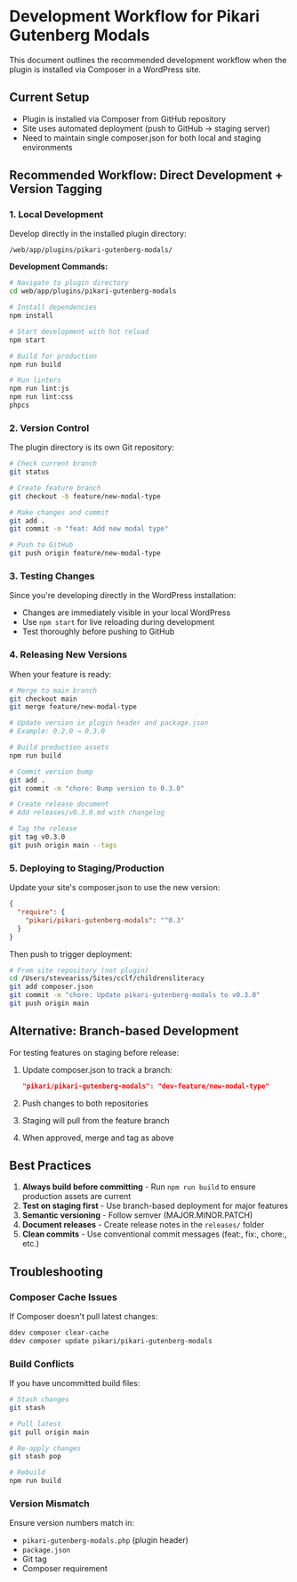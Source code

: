 # Development Workflow for Pikari Gutenberg Modals

This document outlines the recommended development workflow when the plugin is installed via Composer in a WordPress site.

## Current Setup

- Plugin is installed via Composer from GitHub repository
- Site uses automated deployment (push to GitHub → staging server)
- Need to maintain single composer.json for both local and staging environments

## Recommended Workflow: Direct Development + Version Tagging

### 1. Local Development

Develop directly in the installed plugin directory:
```
/web/app/plugins/pikari-gutenberg-modals/
```

**Development Commands:**
```bash
# Navigate to plugin directory
cd web/app/plugins/pikari-gutenberg-modals

# Install dependencies
npm install

# Start development with hot reload
npm start

# Build for production
npm run build

# Run linters
npm run lint:js
npm run lint:css
phpcs
```

### 2. Version Control

The plugin directory is its own Git repository:

```bash
# Check current branch
git status

# Create feature branch
git checkout -b feature/new-modal-type

# Make changes and commit
git add .
git commit -m "feat: Add new modal type"

# Push to GitHub
git push origin feature/new-modal-type
```

### 3. Testing Changes

Since you're developing directly in the WordPress installation:
- Changes are immediately visible in your local WordPress
- Use `npm start` for live reloading during development
- Test thoroughly before pushing to GitHub

### 4. Releasing New Versions

When your feature is ready:

```bash
# Merge to main branch
git checkout main
git merge feature/new-modal-type

# Update version in plugin header and package.json
# Example: 0.2.0 → 0.3.0

# Build production assets
npm run build

# Commit version bump
git add .
git commit -m "chore: Bump version to 0.3.0"

# Create release document
# Add releases/v0.3.0.md with changelog

# Tag the release
git tag v0.3.0
git push origin main --tags
```

### 5. Deploying to Staging/Production

Update your site's composer.json to use the new version:

```json
{
  "require": {
    "pikari/pikari-gutenberg-modals": "^0.3"
  }
}
```

Then push to trigger deployment:
```bash
# From site repository (not plugin)
cd /Users/steveariss/Sites/cclf/childrensliteracy
git add composer.json
git commit -m "chore: Update pikari-gutenberg-modals to v0.3.0"
git push origin main
```

## Alternative: Branch-based Development

For testing features on staging before release:

1. Update composer.json to track a branch:
   ```json
   "pikari/pikari-gutenberg-modals": "dev-feature/new-modal-type"
   ```

2. Push changes to both repositories
3. Staging will pull from the feature branch
4. When approved, merge and tag as above

## Best Practices

1. **Always build before committing** - Run `npm run build` to ensure production assets are current
2. **Test on staging first** - Use branch-based deployment for major features
3. **Semantic versioning** - Follow semver (MAJOR.MINOR.PATCH)
4. **Document releases** - Create release notes in the `releases/` folder
5. **Clean commits** - Use conventional commit messages (feat:, fix:, chore:, etc.)

## Troubleshooting

### Composer Cache Issues
If Composer doesn't pull latest changes:
```bash
ddev composer clear-cache
ddev composer update pikari/pikari-gutenberg-modals
```

### Build Conflicts
If you have uncommitted build files:
```bash
# Stash changes
git stash

# Pull latest
git pull origin main

# Re-apply changes
git stash pop

# Rebuild
npm run build
```

### Version Mismatch
Ensure version numbers match in:
- `pikari-gutenberg-modals.php` (plugin header)
- `package.json`
- Git tag
- Composer requirement